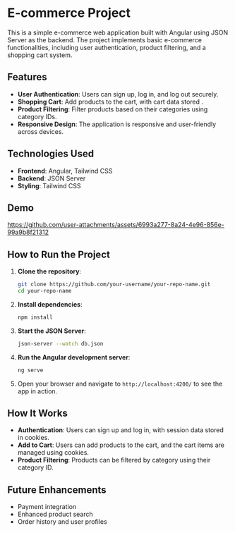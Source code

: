 # E-commerce Project

This is a simple e-commerce web application built with Angular using JSON Server as the backend. The project implements basic e-commerce functionalities, including user authentication, product filtering, and a shopping cart system.

## Features

- **User Authentication**: Users can sign up, log in, and log out securely.
- **Shopping Cart**: Add products to the cart, with cart data stored .
- **Product Filtering**: Filter products based on their categories using category IDs.
- **Responsive Design**: The application is responsive and user-friendly across devices.

## Technologies Used

- **Frontend**: Angular, Tailwind CSS
- **Backend**: JSON Server
- **Styling**: Tailwind CSS

## Demo


https://github.com/user-attachments/assets/6993a277-8a24-4e96-856e-99a9b8f21312






## How to Run the Project

1. **Clone the repository**:
    ```bash
    git clone https://github.com/your-username/your-repo-name.git
    cd your-repo-name
    ```

2. **Install dependencies**:
    ```bash
    npm install
    ```

3. **Start the JSON Server**:
    ```bash
    json-server --watch db.json
    ```

4. **Run the Angular development server**:
    ```bash
    ng serve
    ```

5. Open your browser and navigate to `http://localhost:4200/` to see the app in action.

## How It Works

- **Authentication**: Users can sign up and log in, with session data stored in cookies.
- **Add to Cart**: Users can add products to the cart, and the cart items are managed using cookies.
- **Product Filtering**: Products can be filtered by category using their category ID.
  
## Future Enhancements

- Payment integration
- Enhanced product search
- Order history and user profiles

